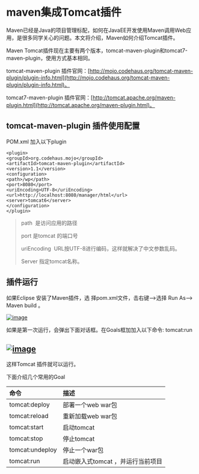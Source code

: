 # maven集成Tomcat插件

Maven已经是Java的项目管理标配，如何在JavaEE开发使用Maven调用Web应用，是很多同学关心的问题。本文将介绍，Maven如何介绍Tomcat插件。

Maven Tomcat插件现在主要有两个版本，tomcat-maven-plugin和tomcat7-maven-plugin，使用方式基本相同。

tomcat-maven-plugin 插件官网：[http://mojo.codehaus.org/tomcat-maven-plugin/plugin-info.html](http://mojo.codehaus.org/tomcat-maven-plugin/plugin-info.html)。

tomcat7-maven-plugin 插件官网：[http://tomcat.apache.org/maven-plugin.html](http://tomcat.apache.org/maven-plugin.html)。

## tomcat-maven-plugin  插件使用配置

POM.xml 加入以下plugin

```
<plugin>
<groupId>org.codehaus.mojo</groupId>
<artifactId>tomcat-maven-plugin</artifactId>
<version>1.1</version>
<configuration>
<path>/wp</path>
<port>8080</port>
<uriEncoding>UTF-8</uriEncoding>
<url>http://localhost:8080/manager/html</url>
<server>tomcat6</server>
</configuration>
</plugin>
```

> path  是访问应用的路径
>
> port 是tomcat 的端口号
>
> uriEncoding  URL按UTF-8进行编码，这样就解决了中文参数乱码。
>
> Server 指定tomcat名称。

## 插件运行

如果Eclipse 安装了Maven插件，选 择pom.xml文件，击右键——&gt;选择 Run As——&gt; Maven build 。

[![](file:///C:/Users/tony/AppData/Local/Temp/enhtmlclip/Image%2816%29.png "image")](http://static.oschina.net/uploads/img/201310/14145819_EQjC.png)

如果是第一次运行，会弹出下面对话框。在Goals框加加入以下命令: tomcat:run

## [![](file:///C:/Users/tony/AppData/Local/Temp/enhtmlclip/Image%2817%29.png "image")](http://static.oschina.net/uploads/img/201310/14145820_5Bqc.png)

这样Tomcat 插件就可以运行。

下面介绍几个常用的Goal

| 命令 | 描述 |
| :--- | :--- |
| tomcat:deploy | 部署一个web war包 |
| tomcat:reload | 重新加载web war包 |
| tomcat:start | 启动tomcat |
| tomcat:stop | 停止tomcat |
| tomcat:undeploy | 停止一个war包 |
| tomcat:run | 启动嵌入式tomcat ，并运行当前项目 |



